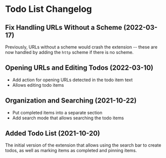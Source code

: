 # Todo List Changelog

## Fix Handling URLs Without a Scheme (2022-03-17)

Previously, URLs without a scheme would crash the extension -- these are now handled by adding the `http` scheme if there is no scheme.

## Opening URLs and Editing Todos (2022-03-10)

- Add action for opening URLs detected in the todo item text
- Allows editing todo items

## Organization and Searching (2021-10-22)

- Put completed items into a separate section
- Add search mode that allows searching the todo items

## Added Todo List (2021-10-20)

The initial version of the extension that allows using the search bar to create todos, as well as marking items as completed and pinning items.
